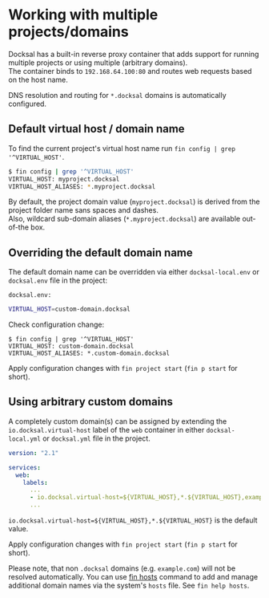 # Working with multiple projects/domains

Docksal has a built-in reverse proxy container that adds support for running multiple projects or using multiple (arbitrary domains).  
The container binds to `192.168.64.100:80` and routes web requests based on the host name.

DNS resolution and routing for `*.docksal` domains is automatically configured. 


## Default virtual host / domain name

To find the current project's virtual host name run `fin config | grep '^VIRTUAL_HOST'`.

```bash
$ fin config | grep '^VIRTUAL_HOST'
VIRTUAL_HOST: myproject.docksal
VIRTUAL_HOST_ALIASES: *.myproject.docksal
```

By default, the project domain value (`myproject.docksal`) is derived from the project folder name sans spaces and dashes.  
Also, wildcard sub-domain aliases (`*.myproject.docksal`) are available out-of-the box.


## Overriding the default domain name

The default domain name can be overridden via either `docksal-local.env` or `docksal.env` file in the project:

`docksal.env:`

```bash
VIRTUAL_HOST=custom-domain.docksal
```

Check configuration change:

````
$ fin config | grep '^VIRTUAL_HOST'
VIRTUAL_HOST: custom-domain.docksal
VIRTUAL_HOST_ALIASES: *.custom-domain.docksal
````

Apply configuration changes with `fin project start` (`fin p start` for short).


## Using arbitrary custom domains

A completely custom domain(s) can be assigned by extending the `io.docksal.virtual-host` label of the `web` container in 
either `docksal-local.yml` or `docksal.yml` file in the project.

```yaml
version: "2.1"

services:
  web:
    labels:
      ...
      - io.docksal.virtual-host=${VIRTUAL_HOST},*.${VIRTUAL_HOST},example.com,mydomain.com,*.mydomain.com
      ...
```

`io.docksal.virtual-host=${VIRTUAL_HOST},*.${VIRTUAL_HOST}` is the default value.

Apply configuration changes with `fin project start` (`fin p start` for short).

Please note, that non `.docksal` domains (e.g. `example.com`) will not be resolved automatically.
You can use [fin hosts](advanced/fin.md#fin-help-hosts) command to add and manage additional domain names via the system's `hosts` file. 
See `fin help hosts`.
